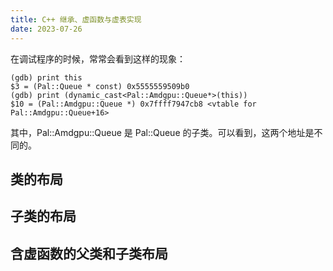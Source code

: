 ```yaml
---
title: C++ 继承、虚函数与虚表实现
date: 2023-07-26
---
```


在调试程序的时候，常常会看到这样的现象：

```
(gdb) print this
$3 = (Pal::Queue * const) 0x5555559509b0
(gdb) print (dynamic_cast<Pal::Amdgpu::Queue*>(this))
$10 = (Pal::Amdgpu::Queue *) 0x7ffff7947cb8 <vtable for Pal::Amdgpu::Queue+16>
```

其中，Pal::Amdgpu::Queue 是 Pal::Queue 的子类。可以看到，这两个地址是不同的。

## 类的布局

## 子类的布局

## 含虚函数的父类和子类布局

